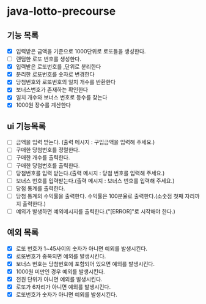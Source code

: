 # java-lotto-precourse

기능 목록
---

- [x] 입력받은 금액을 기준으로 1000단위로 로또들을 생성한다.
- [ ] 랜덤한 로또 번호를 생성한다.
- [x] 입력받은 로또번호를 ,단위로 분리한다
- [x] 분리한 로또번호를 숫자로 변경한다
- [x] 당첨번호와 로또번호의 일치 개수를 반환한다
- [x] 보너스번호가 존재하는 확인한다
- [x] 일치 개수와 보너스 번호로 등수를 찾는다
- [x] 1000원 장수를 계산한다

ui 기능목록
---

- [ ] 금액을 입력 받는다. (출력 메시지 : 구입금액을 입력해 주세요.)
- [ ] 구매한 당첨번호를 정렬한다.
- [ ] 구매한 개수를 출력한다.
- [ ] 구매한 당첨번호를 출력한다.
- [ ] 당첨번호를 입력 받는다.(출력 메시지 : 당첨 번호를 입력해 주세요.)
- [ ] 보너스 번호를 입력받는다.(출력 메시지 : 보너스 번호를 입력해 주세요.)
- [ ] 당첨 통계를 출력한다.
- [ ] 당첨 통계의 수익률을 출력한다. 수익률은 100분율로 출력한다.(소숫점 첫째 자리까지 출력한다.)
- [ ] 예외가 발생하면 예외메시지를 출력한다.("[ERROR]"로 시작해야 한다.)

예외 목록
---

- [x] 로또 번호가 1~45사이의 숫자가 아니면 예외를 발생시킨다.
- [x] 로또번호가 중복되면 예외를 발생시킨다.
- [x] 보너스 번호는 당첨번호에 포함되어 있으면 예외를 발생시킨다.
- [x] 1000원 미만인 경우 예외를 발생시킨다.
- [x] 천원 단위가 아니면 예외를 발생시킨다.
- [x] 로또가 6자리가 아니면 예외를 발생시킨다.
- [x] 로또번호가 숫자가 아니면 예외를 발생시킨다.
